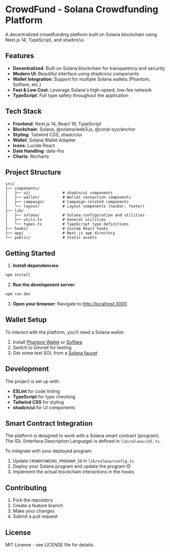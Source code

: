 # CrowdFund - Solana Crowdfunding Platform

A decentralized crowdfunding platform built on Solana blockchain using Next.js 14, TypeScript, and shadcn/ui.

## Features

- **Decentralized**: Built on Solana blockchain for transparency and security
- **Modern UI**: Beautiful interface using shadcn/ui components
- **Wallet Integration**: Support for multiple Solana wallets (Phantom, Solflare, etc.)
- **Fast & Low Cost**: Leverage Solana's high-speed, low-fee network
- **TypeScript**: Full type safety throughout the application

## Tech Stack

- **Frontend**: Next.js 14, React 19, TypeScript
- **Blockchain**: Solana, @solana/web3.js, @coral-xyz/anchor
- **Styling**: Tailwind CSS, shadcn/ui
- **Wallet**: Solana Wallet Adapter
- **Icons**: Lucide React
- **Date Handling**: date-fns
- **Charts**: Recharts

## Project Structure

```
src/
├── components/
│   ├── ui/              # shadcn/ui components
│   ├── wallet/          # Wallet connection components
│   ├── campaign/        # Campaign-related components
│   └── layout/          # Layout components (navbar, footer)
├── lib/
│   ├── solana/          # Solana configuration and utilities
│   ├── utils.ts         # General utilities
│   └── types.ts         # TypeScript type definitions
├── hooks/               # Custom React hooks
├── app/                 # Next.js app directory
└── public/              # Static assets
```

## Getting Started

1. **Install dependencies**:
```bash
npm install
```

2. **Run the development server**:
```bash
npm run dev
```

3. **Open your browser**:
Navigate to [http://localhost:3000](http://localhost:3000)

## Wallet Setup

To interact with the platform, you'll need a Solana wallet:

1. Install [Phantom Wallet](https://phantom.app/) or [Solflare](https://solflare.com/)
2. Switch to Devnet for testing
3. Get some test SOL from a [Solana faucet](https://faucet.solana.com/)

## Development

The project is set up with:
- **ESLint** for code linting
- **TypeScript** for type checking
- **Tailwind CSS** for styling
- **shadcn/ui** for UI components

## Smart Contract Integration

The platform is designed to work with a Solana smart contract (program). The IDL (Interface Description Language) is defined in `lib/solana/idl.ts`. 

To integrate with your deployed program:
1. Update `CROWDFUNDING_PROGRAM_ID` in `lib/solana/config.ts`
2. Deploy your Solana program and update the program ID
3. Implement the actual blockchain interactions in the hooks

## Contributing

1. Fork the repository
2. Create a feature branch
3. Make your changes
4. Submit a pull request

## License

MIT License - see LICENSE file for details.
